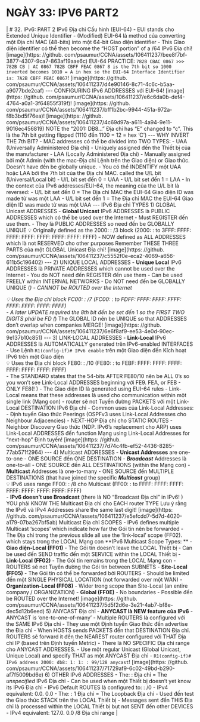 # NGÀY 33: IPV6 PART2

| # 32. IPv6: PART 2 IPv6 Địa chỉ Cấu hình (EUI-64) - EUI stands cho Extended Unique Identifier - (Modified) EUI-64 là method của converting một Địa chỉ MAC (48-bits) into một 64-bit Giao diện identifier - This Giao diện identifier có thể then become the “HOST portion” of a /64 IPv6 Địa chỉ! [image](https: //github. com/psaumur/CCNA/assets/106411237/bee8f7bf-3877-4307-9ca7-863af19aae6c) EUI-64 PRACTICE: ``` 782B CBAC 0867 >>> 782B CB | AC 0867 782B CBFF FEAC 0867 8 is the 7th bit so 1000 inverted becomes 1010 = A in hex so the EUI-64 Interface Identifier is: 7A2B CBFF FEAC 0867 ```! [image](https: //github. com/psaumur/CCNA/assets/106411237/d4e90146-8c71-4c6c-b5aa-a9077bde2caf) --- CONFIGURING IPv6 ADDRESSES với EUI-64! [image](https: //github. com/psaumur/CCNA/assets/106411237/e6c6da0b-def4-4764-a0a1-3f64855f319f)! [image](https: //github. com/psaumur/CCNA/assets/106411237/bff1b2bc-9944-451a-972a-f8b3bd5f76ea)! [image](https: //github. com/psaumur/CCNA/assets/106411237/4c69d97a-a611-4a94-9e11-9016ec456819) NOTE the “2001: DB8…” Địa chỉ has “E” changed to “c”. This là the 7th bit getting flipped (1110 đến 1100 = 12 = hex ‘C’) --- WHY INVERT THE 7th BIT? - MAC addresses có thể be divided into TWO TYPES: - UAA (Universally Administered Địa chỉ) - Uniquely assigned đến the Thiết bị của the manufacturer - LAA (Locally Administered Địa chỉ) - Manually assigned bởi một Admin (with the mac-Địa chỉ Lệnh trên the Giao diện) or Giao thức. Doesn’t have đến be globally unique. - You có thể INDENTIFY một UAA hoặc LAA bởi the 7th bit của the Địa chỉ MAC. called the U/L bit (Universal/Local bit) - U/L bit set đến 0 = UAA - U/L bit set đến 1 = LAA - In the context của IPv6 addresses/EUI-64, the meaning của the U/L bit là reversed: - U/L bit set đến 0 = The Địa chỉ MAC the EUI-64 Giao diện ID was made từ was một LAA - U/L bit set đến 1 = The Địa chỉ MAC the EUI-64 Giao diện ID was made từ was một UAA --- IPv6 Địa chỉ TYPES 1) GLOBAL Unicast ADDRESSES - **Global Unicast** IPv6 ADDRESSES là PUBLIC ADDRESSES which có thể be used over the Internet - Must REGISTER đến use them. - They là PUBLIC ADDRESSES so need đến be GLOBALLY UNIQUE 💡 Originally defined as the 2000: : /3 block (2000: : to 3FFF: FFFF: FFFF: FFFF: FFFF: FFFF: FFFF: FFFF) - NOW defined as ALL ADDRESSES which là not RESERVED cho other purposes Remember THESE THREE PARTS của một GLOBAL Unicast Địa chỉ! [image](https: //github. com/psaumur/CCNA/assets/106411237/c5552f0e-eca2-4069-a656-611b5c196402) --- 2) UNIQUE LOCAL ADDRESSES - **Unique Local** IPv6 ADDRESSES là PRIVATE ADDRESSES which cannot be used over the Internet - You do NOT need đến REGISTER đến use them - Can be used FREELY within INTERNAL NETWORKS - Do NOT need đến be GLOBALLY UNIQUE (*) - CANNOT be ROUTED over the Internet <aside> 💡 Uses the Địa chỉ block FC00: : /7 (FC00: : to FDFF: FFFF: FFFF: FFFF: FFFF: FFFF: FFFF: FFFF) </aside> - A later UPDATE required the 8th bit đến be set đến 1 so the FIRST TWO DIGITS phải be FD (*) The GLOBAL ID nên be UNIQUE so that ADDRESSES don’t overlap when companies MERGE! [image](https: //github. com/psaumur/CCNA/assets/106411237/6e6f8af9-ee53-4e0d-90ec-9e137b10c851) --- 3) LINK-LOCAL ADDRESSES - **Link-Local** IPv6 ADDRESSES là AUTOMATICALLY generated trên IPv6-enabled INTERFACES - Use Lệnh `R1(config-if)# IPv6 enable` trên một Giao diện đến Kích hoạt IPv6 trên một Giao diện <aside> 💡 Uses the Địa chỉ block FE80: : /10 (FE80: : to FEBF: FFFF: FFFF: FFFF: FFFF: FFFF: FFFF: FFFF) </aside> - The STANDARD states that the 54-bits AFTER FE80/10 nên be ALL 0’s so you won’t see Link-Local ADDRESSES beginning với FE9. FEA, or FEB - ONLY FE8(! ) - The Giao diện ID là generated using EUI-64 rules - Link-Local means that these addresses là used cho communication within một single link (Mạng con) - router sẽ not Tuyến đường PACKETS với một Link-Local DESTINATION IPv6 Địa chỉ - Common uses của Link-Local Addresses: - Định tuyến Giao thức Peerings (OSPFv3 uses Link-Local Addresses cho Neighbour Adjacencies) - NEXT-HOP Địa chỉ cho STATIC ROUTES - Neighbor Discovery Giao thức (NDP. IPv6’s replacement cho ARP) uses Link-Local ADDRESSES đến function Mạng using Link-Local Addresses for “next-hop” Định tuyến! [image](https: //github. com/psaumur/CCNA/assets/106411237/7d74c4fb-ef52-4436-8285-77ab571f2964) --- 4) Multicast ADDRESSES - **Unicast Addresses** are one-to-one - ONE SOURCE đến ONE DESTINATION - ***Broadcast*** Addresses là one-to-all - ONE SOURCE đến ALL DESTINATIONS (within the Mạng con) - **Multicast** Addresses là one-to-many - ONE SOURCE đến MULTIPLE DESTINATIONS (that have joined the specific ***Multicast*** group) <aside> 💡 IPv6 uses range FF00: : /8 cho Multicast (FF00: : to FFFF: FFFF: FFFF: FFFF: FFFF: FFFF: FFFF: FFFF) </aside> - **IPv6 doesn’t use Broadcast** (there là NO “Broadcast Địa chỉ” in IPv6! ) YOU phải KNOW THE Multicast Địa chỉ cho EACH router TYPE Lưu ý rằng the IPv6 và IPv4 Addresses share the same last digit! [image](https: //github. com/psaumur/CCNA/assets/106411237/e5efcdd7-5d7d-4020-a179-07ba267bf5ab) Multicast Địa chỉ SCOPES - IPv6 defines multiple Multicast ‘scopes’ which indicate how far the Gói tin nên be forwarded - The Địa chỉ trong the previous slide all use the ‘link-local’ scope (FF02). which stays trong the LOCAL Mạng con **IPv6 Multicast Scope Types: ** - **Giao diện-Local (FF01)** - The Gói tin doesn’t leave the LOCAL Thiết bị - Can be used đến SEND traffic đến một SERVICE within the LOCAL Thiết bị - **Link-Local (FF02)** - The Gói tin remains trong the LOCAL Mạng con - ROUTERS sẽ not Tuyến đường the Gói tin between SUBNETS - **Site-Local (FF05)** - The Gói tin có thể be forwarded bởi ROUTERS - Should be limited đến một SINGLE PHYSICAL LOCATION (not forwarded over một WAN) - **Organization-Local (FF08)** - Wider trong scope than Site-Local (an entire company / ORGANIZATION) - **Global (FF0E)** - No boundaries - Possible đến be ROUTED over the Internet! [image](https: //github. com/psaumur/CCNA/assets/106411237/5d5f2d6e-3e21-4ab7-bf8e-dec5d12b6eed) 5) ANYCAST Địa chỉ - **ANYCAST là NEW feature của IPv6** - ANYCAST is ‘one-to-one-of-many’ - Multiple ROUTERS là configured với the SAME IPv6 Địa chỉ - They use một Định tuyến Giao thức đến advertise the Địa chỉ - When HOSTS sends PACKETS đến that DESTINATION Địa chỉ. ROUTERS sẽ forward it đến the NEAREST router configured với THAT Địa chỉ IP (based trên Định tuyến Metric) - There là NO SPECIFIC Địa chỉ range cho ANYCAST ADDRESSES. - Use một regular Unicast (Global Unicast, Unique Local) and specify THAT as một ANYCAST Địa chỉ - `R1(config-if)# IPv6 address 2000: db8: 1: 1: : 99/128 anycast`! [image](https: //github. com/psaumur/CCNA/assets/106411237/71729af9-6c02-49bd-b290-af7f5009bd6e) 6) OTHER IPv6 ADDRESSES - The: : Địa chỉ = The *unspecified* IPv6 Địa chỉ - Can be used when một Thiết bị doesn’t yet know its IPv6 Địa chỉ - IPv6 Default ROUTES là configured to: : /0 - IPv4 equivalent: 0.0. 0.0 - The: : 1 Địa chỉ = The Loopback Địa chỉ - Used đến test the Giao thức STACK trên the LOCAL Thiết bị - Messages sent đến THIS Địa chỉ là processed within the LOCAL Thiết bị but not SENT đến other DEVICES - IPv4 equivalent: 127.0. 0.0 /8 Địa chỉ range |